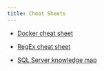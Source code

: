 ```yaml
---
title: Cheat Sheets
---
```


- [Docker cheat sheet](DockerCheatSheet.html)

- [RegEx cheat sheet](RegExCheatSheet.html)

- [SQL Server knowledge map](SqlServerKnowledgeMap.html)
